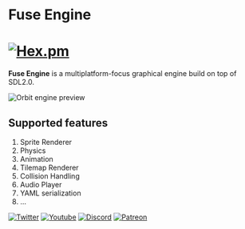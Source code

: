 # Fuse Engine
# [![Hex.pm](https://img.shields.io/hexpm/l/plug?color=orange&logo=madsycode&logoColor=red&style=plastic)](https://github.com/Madsycode/orbit-dev/blob/2a7f85551977d0d1274db3fe6cd2da9020d23541/LICENSE)
**Fuse Engine** is a multiplatform-focus graphical engine build on top of SDL2.0.

![Orbit engine preview](https://user-images.githubusercontent.com/36369472/154157774-91943781-85da-4be3-abff-af135843b1e5.png)

## Supported features
1. Sprite Renderer
2. Physics
3. Animation
4. Tilemap Renderer
5. Collision Handling
6. Audio Player
7. YAML serialization
8. ...

[![Twitter](https://img.shields.io/badge/madsycode--blue.svg?style=social&logo=Twitter)](https://twitter.com/MadsyCode)
[![Youtube](https://img.shields.io/badge/madsycode--red.svg?style=social&logo=youtube)](https://www.youtube.com/c/madsycode)
[![Discord](https://img.shields.io/badge/madsycode%20--blue.svg?style=social&logo=Discord)](https://discord.gg/pfr5tzEh)
[![Patreon](https://img.shields.io/badge/madsycode--green.svg?style=social&logo=Patreon)](https://www.patreon.com/madsycode)
